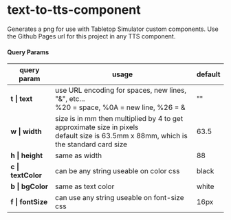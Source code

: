 # text-to-tts-component
Generates a png for use with Tabletop Simulator custom components. Use the Github Pages url for this project in any TTS component.

#### Query Params
| **query param**    | **usage**                                                                                                                              | **default** |
|--------------------|----------------------------------------------------------------------------------------------------------------------------------------|-------------|
| **t \| text**      | use URL encoding for spaces, new lines, "&", etc...<br>%20 = space, %0A = new line, %26 = &                                            | ""          |
| **w \| width**     | size is in mm then multiplied by 4 to get approximate size in pixels<br>default size is 63.5mm x 88mm, which is the standard card size | 63.5        |
| **h \| height**    | same as width                                                                                                                          | 88          |
| **c \| textColor** | can be any string useable on color css                                                                                                 | black       |
| **b \| bgColor**   | same as text color                                                                                                                     | white       |
| **f \| fontSize**  | can use any string useable on font-size css                                                                                            | 16px        |
